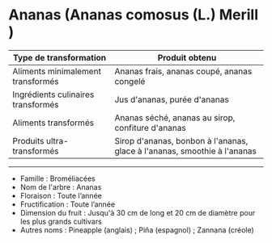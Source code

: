 # Ananas (Ananas comosus (L.) Merill )

| **Type de transformation**         | **Produit obtenu**                                                       |
| ---------------------------------- | ------------------------------------------------------------------------ |
| Aliments minimalement transformés  | Ananas frais, ananas coupé, ananas congelé                               |
| Ingrédients culinaires transformés | Jus d'ananas, purée d'ananas                                             |
| Aliments transformés               | Ananas séché, ananas au sirop, confiture d'ananas                        |
| Produits ultra-transformés         | Sirop d'ananas, bonbon à l'ananas, glace à l'ananas, smoothie à l'ananas |

---

- Famille : Broméliacées
- Nom de l'arbre : Ananas
- Floraison : Toute l’année
- Fructification : Toute l’année
- Dimension du fruit : Jusqu'à 30 cm de long et 20 cm de diamètre pour les plus grands cultivars
- Autres noms : Pineapple (anglais) ; Piña (espagnol) ; Zannana (créole)
